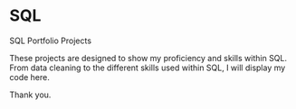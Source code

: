 # SQL
SQL Portfolio Projects 

These projects are designed to show my proficiency and skills within SQL. 
From data cleaning to the different skills used within SQL, I will display my code here.

Thank you.
